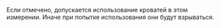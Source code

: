 Если отмечено, допускается использование кроватей в этом измерении. Иначе при попытке использования они будут взрываться.

